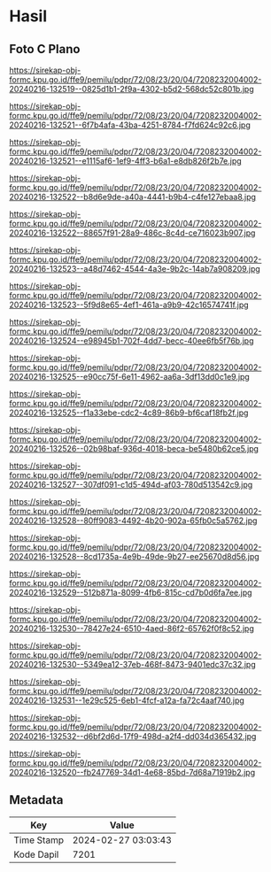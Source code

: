 # Hasil

## Foto C Plano

https://sirekap-obj-formc.kpu.go.id/ffe9/pemilu/pdpr/72/08/23/20/04/7208232004002-20240216-132519--0825d1b1-2f9a-4302-b5d2-568dc52c801b.jpg

https://sirekap-obj-formc.kpu.go.id/ffe9/pemilu/pdpr/72/08/23/20/04/7208232004002-20240216-132521--6f7b4afa-43ba-4251-8784-f7fd624c92c6.jpg

https://sirekap-obj-formc.kpu.go.id/ffe9/pemilu/pdpr/72/08/23/20/04/7208232004002-20240216-132521--e1115af6-1ef9-4ff3-b6a1-e8db826f2b7e.jpg

https://sirekap-obj-formc.kpu.go.id/ffe9/pemilu/pdpr/72/08/23/20/04/7208232004002-20240216-132522--b8d6e9de-a40a-4441-b9b4-c4fe127ebaa8.jpg

https://sirekap-obj-formc.kpu.go.id/ffe9/pemilu/pdpr/72/08/23/20/04/7208232004002-20240216-132522--88657f91-28a9-486c-8c4d-ce716023b907.jpg

https://sirekap-obj-formc.kpu.go.id/ffe9/pemilu/pdpr/72/08/23/20/04/7208232004002-20240216-132523--a48d7462-4544-4a3e-9b2c-14ab7a908209.jpg

https://sirekap-obj-formc.kpu.go.id/ffe9/pemilu/pdpr/72/08/23/20/04/7208232004002-20240216-132523--5f9d8e65-4ef1-461a-a9b9-42c16574741f.jpg

https://sirekap-obj-formc.kpu.go.id/ffe9/pemilu/pdpr/72/08/23/20/04/7208232004002-20240216-132524--e98945b1-702f-4dd7-becc-40ee6fb5f76b.jpg

https://sirekap-obj-formc.kpu.go.id/ffe9/pemilu/pdpr/72/08/23/20/04/7208232004002-20240216-132525--e90cc75f-6e11-4962-aa6a-3df13dd0c1e9.jpg

https://sirekap-obj-formc.kpu.go.id/ffe9/pemilu/pdpr/72/08/23/20/04/7208232004002-20240216-132525--f1a33ebe-cdc2-4c89-86b9-bf6caf18fb2f.jpg

https://sirekap-obj-formc.kpu.go.id/ffe9/pemilu/pdpr/72/08/23/20/04/7208232004002-20240216-132526--02b98baf-936d-4018-beca-be5480b62ce5.jpg

https://sirekap-obj-formc.kpu.go.id/ffe9/pemilu/pdpr/72/08/23/20/04/7208232004002-20240216-132527--307df091-c1d5-494d-af03-780d513542c9.jpg

https://sirekap-obj-formc.kpu.go.id/ffe9/pemilu/pdpr/72/08/23/20/04/7208232004002-20240216-132528--80ff9083-4492-4b20-902a-65fb0c5a5762.jpg

https://sirekap-obj-formc.kpu.go.id/ffe9/pemilu/pdpr/72/08/23/20/04/7208232004002-20240216-132528--8cd1735a-4e9b-49de-9b27-ee25670d8d56.jpg

https://sirekap-obj-formc.kpu.go.id/ffe9/pemilu/pdpr/72/08/23/20/04/7208232004002-20240216-132529--512b871a-8099-4fb6-815c-cd7b0d6fa7ee.jpg

https://sirekap-obj-formc.kpu.go.id/ffe9/pemilu/pdpr/72/08/23/20/04/7208232004002-20240216-132530--78427e24-6510-4aed-86f2-65762f0f8c52.jpg

https://sirekap-obj-formc.kpu.go.id/ffe9/pemilu/pdpr/72/08/23/20/04/7208232004002-20240216-132530--5349ea12-37eb-468f-8473-9401edc37c32.jpg

https://sirekap-obj-formc.kpu.go.id/ffe9/pemilu/pdpr/72/08/23/20/04/7208232004002-20240216-132531--1e29c525-6eb1-4fcf-a12a-fa72c4aaf740.jpg

https://sirekap-obj-formc.kpu.go.id/ffe9/pemilu/pdpr/72/08/23/20/04/7208232004002-20240216-132532--d6bf2d6d-17f9-498d-a2f4-dd034d365432.jpg

https://sirekap-obj-formc.kpu.go.id/ffe9/pemilu/pdpr/72/08/23/20/04/7208232004002-20240216-132520--fb247769-34d1-4e68-85bd-7d68a71919b2.jpg


## Metadata

| Key        | Value               |
| ---------- | ------------------- |
| Time Stamp | 2024-02-27 03:03:43 |
| Kode Dapil | 7201                |



